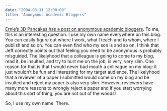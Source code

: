 ```yaml
---
date: "2004-08-11 12:00:00"
title: "Anonymous Academic Bloggers"
---
```




[Ernie&rsquo;s 3D Pancakes has a post on anonymous academic bloggers](http://3dpancakes.typepad.com/ernie/2004/08/hello_my_name_i.html). To me, this is an interesting question. I use my own name everywhere on this blog. You can easily figure out where I work, what I teach and to whom, where I publish and so on. You can even find who my son is and so on. I think that Jeff correctly points out that feeling you need to be anonymous is probably misguided. The likelyhood that a colleague is going to come to my blog, read it, be insulted, and try to hurt me on the job, is very, very slim. One reason for that is that I would never bad mouth a colleague on my blog: it just wouldn&rsquo;t be fun and interesting for my target audience. The likelyhood that a reviewer of a paper I submitted would come on my blog and be insulted and reject my paper is also very slim. However, reviewers have many more reasons to wrongly reject a paper and if you start worrying about this sort of thing, you are not out of the woods!

So, I use my own name. There.

